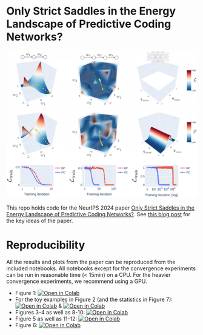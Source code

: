 # Only Strict Saddles in the Energy Landscape of Predictive Coding Networks?

![](https://github.com/francesco-innocenti/pc-saddles/blob/main/origin_saddle_toy_models.png)

This repo holds code for the NeurIPS 2024 paper [Only Strict Saddles in the Energy Landscape of Predictive Coding Networks?](https://arxiv.org/abs/2408.11979). 
See [this blog post](https://francesco-innocenti.github.io/posts/2024/10/01/The-Energy-Landscape-of-Predictive-Coding-Networks/) for the key ideas of the paper. 

# Reproducibility

All the results and plots from the paper can be reproduced from the included notebooks. All notebooks except for the convergence experiments can be run in reasonable time (< 15min) on a CPU. For the heavier convergence experiments, we recommend using a GPU.

* Figure 1: [![Open in Colab](https://colab.research.google.com/assets/colab-badge.svg)](https://colab.research.google.com/github/francesco-innocenti/pc-saddles/blob/main/Theoretical_Equilibrated_Energy.ipynb)
* For the toy examples in Figure 2 (and the statistics in Figure 7): [![Open in Colab](https://colab.research.google.com/assets/colab-badge.svg)](https://colab.research.google.com/github/francesco-innocenti/pc-saddles/blob/main/Linear_Chains_Analysis.ipynb) & [![Open in Colab](https://colab.research.google.com/assets/colab-badge.svg)](https://colab.research.google.com/github/francesco-innocenti/pc-saddles/blob/main/Hessian_Analysis_of_DLNs.ipynb)
* Figures 3-4 as well as 8-10: [![Open in Colab](https://colab.research.google.com/assets/colab-badge.svg)](https://colab.research.google.com/github/francesco-innocenti/pc-saddles/blob/main/Hessian_Analysis_of_DLNs.ipynb)
* Figure 5 as well as 11-12: [![Open in Colab](https://colab.research.google.com/assets/colab-badge.svg)](https://colab.research.google.com/github/francesco-innocenti/pc-saddles/blob/main/PC_vs_BP_Convergence_Experiments_on_DNNs.ipynb)
* Figure 6: [![Open in Colab](https://colab.research.google.com/assets/colab-badge.svg)](https://colab.research.google.com/github/francesco-innocenti/pc-saddles/blob/main/Matrix_Completion_Experiment.ipynb)
